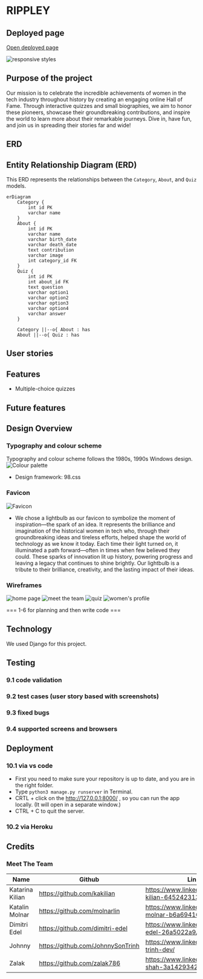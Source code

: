 # RIPPLEY

## Deployed page
[Open deployed page](https://rippley-c75929cecc2a.herokuapp.com/)

![responsive styles](/documentation/presentation.png)

## Purpose of the project 
Our mission is to celebrate the incredible achievements of women in the tech industry throughout history by creating an engaging online Hall of Fame. Through interactive quizzes and small biographies, we aim to honor these pioneers, showcase their groundbreaking contributions, and inspire the world to learn more about their remarkable journeys. Dive in, have fun, and join us in spreading their stories far and wide!

## ERD
## Entity Relationship Diagram (ERD)

This ERD represents the relationships between the `Category`, `About`, and `Quiz` models.

```mermaid
erDiagram
    Category {
        int id PK
        varchar name
    }
    About {
        int id PK
        varchar name
        varchar birth_date
        varchar death_date
        text contribution
        varchar image
        int category_id FK
    }
    Quiz {
        int id PK
        int about_id FK
        text question
        varchar option1
        varchar option2
        varchar option3
        varchar option4
        varchar answer
    }

    Category ||--o{ About : has
    About ||--o{ Quiz : has
```

## User stories 

## Features 
- Multiple-choice quizzes 
## Future features 
## Design Overview
### Typography and colour scheme 
Typography and colour scheme follows the 1980s, 1990s Windows design. \
![Colour palette](documentation/wireframes/Colour_palette.png)
- Design framework: 98.css 

### Favicon
![Favicon](static\images\favicon.march\favicon.ico)
- We chose a lightbulb as our favicon to symbolize the moment of inspiration—the spark of an idea. It represents the brilliance and imagination of the historical women in tech who, through their groundbreaking ideas and tireless efforts, helped shape the world of technology as we know it today. Each time their light turned on, it illuminated a path forward—often in times when few believed they could. These sparks of innovation lit up history, powering progress and leaving a legacy that continues to shine brightly. Our lightbulb is a tribute to their brilliance, creativity, and the lasting impact of their ideas.
### Wireframes 

   ![home page](documentation/wireframes/Home_page.png) 
   ![meet the team](/documentation/wireframes/Meet_the_team_page.png) 
   ![quiz](/documentation/wireframes/Quiz_page.png) 
   ![women's profile](/documentation/wireframes/Women_profile.png) 

=== 1-6 for planning and then write code === 
## Technology 
 We used Django for this project. 
## Testing 
   ### 9.1 code validation 
   ### 9.2 test cases (user story based with screenshots) 
   ### 9.3 fixed bugs 
   ### 9.4 supported screens and browsers 
## Deployment 
   ### 10.1 via vs code 
   - First you need to make sure your repository is up to date, and you are in the right folder.
   - Type `python3 manage.py runserver` in Terminal.
   - CRTL + click on the http://127.0.0.1:8000/ , so you can run the app locally. (It will open in a separate window.)
   - CTRL + C to quit the server.
   ### 10.2 via Heroku 
## Credits 


### Meet The Team 
| Name | Github | LinkedIn |
|------|--------|----------|
| Katarina Kilian | https://github.com/kakilian | https://www.linkedin.com/in/katarina-kilian-645242313/ |
| Katalin Molnar | https://github.com/molnarlin | https://www.linkedin.com/in/katalin-molnar-b6a694165/ | 
| Dimitri Edel | https://github.com/dimitri-edel | https://www.linkedin.com/in/dimitri-edel-26a5022a9/ |
| Johnny | https://github.com/JohnnySonTrinh | https://www.linkedin.com/in/johnny-trinh-dev/ |
| Zalak | https://github.com/zalak786 | https://www.linkedin.com/in/zalak-shah-3a1429342/ |
